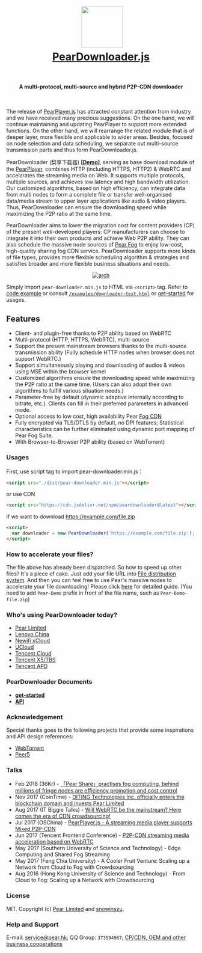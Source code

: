 <h1 align="center">
  <img src="fig/pear.png" height="110"></img>
  <br>
  <a href="http://demo.webrtc.win/downloader">PearDownloader.js</a>
  <br>
  <br>
</h1>

<h4 align="center">A multi-protocol, multi-source and hybrid P2P-CDN downloader </h4>
<br>

The release of [PearPlayer.js](https://github.com/PearInc/PearPlayer.js) has attracted constant attention from industry and we have received many precious suggestions. On the one hand, we will continue maintaining and updating PearPlayer to support more extended functions. On the other hand, we will rearrange the related module that is of deeper layer, more flexible and applicable to wider areas. Besides, focused on node selection and data scheduling, we separate out multi-source transmission parts and thus form PearDownloader.js.

PearDownloader (梨享下载器) **[[Demo](http://demo.webrtc.win/)]**, serving as base download module of the [PearPlayer](https://github.com/PearInc/PearPlayer.js), combines HTTP (including HTTPS, HTTP2) & WebRTC and accelarates the streaming media on Web. It supports multiple protocols, multiple sources, and achieves low latency and high bandwidth utilization. Our customized algorithms, based on high efficiency, can integrate data from multi nodes to form a complete file or transfer well-organised data/media stream to upper layer applications like audio & video players. Thus, PearDownloader can ensure the downloading speed while maximizing the P2P ratio at the same time.
 
 
PearDownloader aims to lower the migration cost for content providers (CP) of the present well-developed players: CP manufacturers can choose to integrate it into their own products and achieve Web P2P ability. They can also schedule the massive node sources of [Pear Fog](https://github.com/PearInc) to enjoy low-cost, high-quality sharing fog CDN service. PearDownloader supports more kinds of file types, provides more flexible scheduling algorithm & strategies and satisfies broader and more flexible business situations and needs.

<p align="center">
<a href="https://www.npmjs.com/package/peardownloader"><img src="./fig/player-arch.png" alt="arch"></a>
</p>

Simply import `pear-downloader.min.js` to HTML via `<script>` tag. Refer to [code example](#usages) or consult [`/examples/downloader-test.html`](/examples/downloader-test.html) or [get-started](docs/get-started.md) for usages.<br/>


## Features

- Client- and plugin-free thanks to P2P ability based on WebRTC
- Multi-protocol (HTTP, HTTPS, WebRTC), multi-source
- Support the present mainstream browsers thanks to the multi-source transmission ability (Fully schedule HTTP nodes when browser does not support WebRTC.)
- Support simultaneously playing and downloading of audios & videos using MSE within the browser kernel
- Customized algorithms ensure the downloading speed while maximizing the P2P ratio at the same time. (Users can also adopt their own algorithms to fulfill various situation needs.)
- Parameter-free by default (dynamic adaptive internally according to bitrate, etc.). Clients can fill in their preferred parameters in advanced mode.
- Optional access to low cost, high availability Pear [Fog CDN](https://github.com/PearInc/FogVDN)
- Fully encrypted via TLS/DTLS by default, no DPI features; Statistical characteristics can be further eliminated using dynamic port mapping of Pear Fog Suite.
- With Browser-to-Browser P2P ability (based on WebTorrent)
 

### Usages

First, use script tag to import pear-downloader.min.js：
```html
<script src="./dist/pear-downloader.min.js"></script>
```
or use CDN
```html
<script src="https://cdn.jsdelivr.net/npm/peardownloader@latest"></script></script>
```
If we want to download https://example.com/file.zip
```html
<script>
  var downloader = new PearDownloader('https://example.com/file.zip');
</script>
```

### How to accelerate your files?
The file above has already been dispatched. So how to speed up other files? It's a piece of cake. Just add your file URL into [File distribution system](https://oss.webrtc.win/). And then you can feel free to use Pear's massive nodes to accelerate your file downloading! Please click [here](https://manual.webrtc.win/oss/) for detailed guide. (You need to add `Pear-Demo` prefix in front of the file name, such as `Pear-Demo-file.zip`)


### Who's using PearDownloader today?

+ [Pear Limited](https://pear.hk)
+ [Lenovo China](https://www.lenovo.com.cn/)
+ [Newifi xCloud](http://www.newifi.com/)
+ [UCloud](https://www.ucloud.cn)
+ [Tencent Cloud](https://qcloud.com)
+ [Tencent X5/TBS](https://x5.tencent.com/tbs/)
+ [Tencent APD](http://www.chinaz.com/news/2016/0707/548873.shtml)

### PearDownloader Documents
- **[get-started](docs/get-started.md)**
- **[API](docs/api.md)**

### Acknowledgement
Special thanks goes to the following projects that provide some inspirations and API design references:

- [WebTorrent](https://github.com/webtorrent/webtorrent)
- [Peer5](https://www.peer5.com/#)

###  Talks

- Feb 2018 (36Kr) - [「Pear Share」practises fog computing, behind millions of fringe nodes are efficiency promotion and cost control](http://36kr.com/p/5118296.html) 
- Nov 2017 (CoinTime) - [DITING Technologies Inc. officially enters the blockchain domain and invests Pear Limited](http://www.jinse.com/blockchain/99767.html)
- Aug 2017 (IT Biggie Talks) - [Will WebRTC be the mainstream? Here comes the era of CDN crowdsourcing!](http://mp.weixin.qq.com/s/cx_ljl2sexE0XkgliZfnmQ)
- Jul 2017 (OSChina) - [PearPlayer.js - A streaming media player supports Mixed P2P-CDN](https://www.oschina.net/p/PearPlayerjs)
- Jun 2017 (Tencent Frontend Conference) - [P2P-CDN streaming media acceleration based on WebRTC](http://www.itdks.com/dakalive/detail/2577)
- May 2017 (Southern University of Science and Technology) - Edge Computing and Shared Fog Streaming
- May 2017 (Feng Chia University) - A Cooler Fruit Venture: Scaling up a Network from Cloud to Fog with Crowdsourcing
- Aug 2016 (Hong Kong University of Science and Technology) - From Cloud to Fog: Scaling up a Network with Crowdsourcing

### License

MIT. Copyright (c) [Pear Limited](https://pear.hk) and [snowinszu](https://github.com/snowinszu).

### Help and Support
E-mail: <service@pear.hk>; QQ Group: `373594967`; [CP/CDN, OEM and other business cooperations](https://github.com/PearInc/FogVDN)
